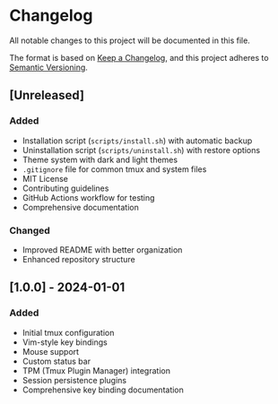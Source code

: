 # Changelog

All notable changes to this project will be documented in this file.

The format is based on [Keep a Changelog](https://keepachangelog.com/en/1.0.0/),
and this project adheres to [Semantic Versioning](https://semver.org/spec/v2.0.0.html).

## [Unreleased]

### Added
- Installation script (`scripts/install.sh`) with automatic backup
- Uninstallation script (`scripts/uninstall.sh`) with restore options
- Theme system with dark and light themes
- `.gitignore` file for common tmux and system files
- MIT License
- Contributing guidelines
- GitHub Actions workflow for testing
- Comprehensive documentation

### Changed
- Improved README with better organization
- Enhanced repository structure

## [1.0.0] - 2024-01-01

### Added
- Initial tmux configuration
- Vim-style key bindings
- Mouse support
- Custom status bar
- TPM (Tmux Plugin Manager) integration
- Session persistence plugins
- Comprehensive key binding documentation